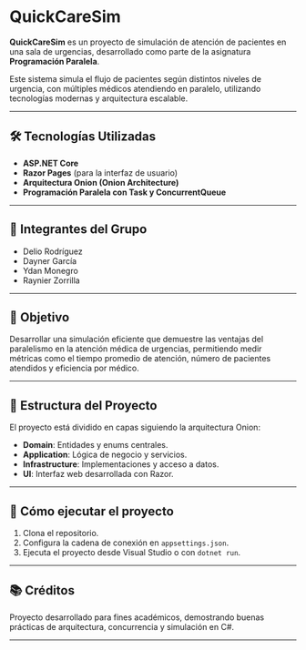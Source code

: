 # QuickCareSim

**QuickCareSim** es un proyecto de simulación de atención de pacientes en una sala de urgencias, desarrollado como parte de la asignatura **Programación Paralela**.

Este sistema simula el flujo de pacientes según distintos niveles de urgencia, con múltiples médicos atendiendo en paralelo, utilizando tecnologías modernas y arquitectura escalable.

---

## 🛠️ Tecnologías Utilizadas

- **ASP.NET Core**
- **Razor Pages** (para la interfaz de usuario)
- **Arquitectura Onion (Onion Architecture)**
- **Programación Paralela con Task y ConcurrentQueue**

---

## 👥 Integrantes del Grupo

- Delio Rodríguez  
- Dayner García  
- Ydan Monegro  
- Raynier Zorrilla

---

## 🎯 Objetivo

Desarrollar una simulación eficiente que demuestre las ventajas del paralelismo en la atención médica de urgencias, permitiendo medir métricas como el tiempo promedio de atención, número de pacientes atendidos y eficiencia por médico.

---

## 📁 Estructura del Proyecto

El proyecto está dividido en capas siguiendo la arquitectura Onion:

- **Domain**: Entidades y enums centrales.
- **Application**: Lógica de negocio y servicios.
- **Infrastructure**: Implementaciones y acceso a datos.
- **UI**: Interfaz web desarrollada con Razor.

---


## 🚀 Cómo ejecutar el proyecto

1. Clona el repositorio.
2. Configura la cadena de conexión en `appsettings.json`.
3. Ejecuta el proyecto desde Visual Studio o con `dotnet run`.

---

## 📚 Créditos

Proyecto desarrollado para fines académicos, demostrando buenas prácticas de arquitectura, concurrencia y simulación en C#.

---
